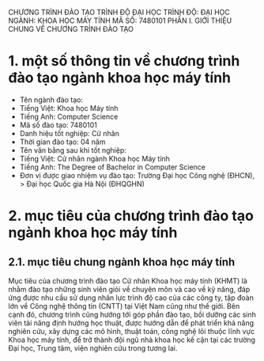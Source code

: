 CHƯƠNG TRÌNH ĐÀO TẠO
TRÌNH ĐỘ ĐẠI HỌC
TRÌNH ĐỘ: ĐẠI HỌC
NGÀNH: KHOA HỌC MÁY TÍNH
MÃ SỐ: 7480101
PHẦN I. GIỚI THIỆU CHUNG VỀ CHƯƠNG TRÌNH ĐÀO TẠO
# 1. một số thông tin về chương trình đào tạo ngành khoa học máy tính
-   Tên ngành đào tạo:
-   Tiếng Việt: Khoa học Máy tính
-   Tiếng Anh: Computer Science
-   Mã số đào tạo: 7480101
-   Danh hiệu tốt nghiệp: Cử nhân
-   Thời gian đào tạo: 04 năm
-   Tên văn bằng sau khi tốt nghiệp:
-   Tiếng Việt: Cử nhân ngành Khoa học Máy tính
-   Tiếng Anh: The Degree of Bachelor in Computer Science
-   Đơn vị được giao nhiệm vụ đào tạo: Trường Đại học Công nghệ (ĐHCN), > Đại học Quốc gia Hà Nội (ĐHQGHN)
# 2. mục tiêu của chương trình đào tạo ngành khoa học máy tính
## 2.1. mục tiêu chung ngành khoa học máy tính
Mục tiêu của chương trình đào tạo Cử nhân Khoa học máy tính (KHMT) là nhằm đào tạo những sinh viên giỏi về chuyên môn và cao về kỹ năng, đáp ứng được nhu cầu sử dụng nhân lực trình độ cao của các công ty, tập đoàn lớn về Công nghệ thông tin (CNTT) tại Việt Nam cũng như thế giới. Bên cạnh đó, chương trình cũng hướng tới góp phần đào tạo, bồi dưỡng các sinh viên tài năng định hướng học thuật, được hướng dẫn để phát triển khả năng nghiên cứu, xây dựng các mô hình, thuật toán, công nghệ lõi thuộc lĩnh vực Khoa học máy tính, để trở thành đội ngũ nhà khoa học kế cận tại các trường Đại học, Trung tâm, viện nghiên cứu trong tương lai.
